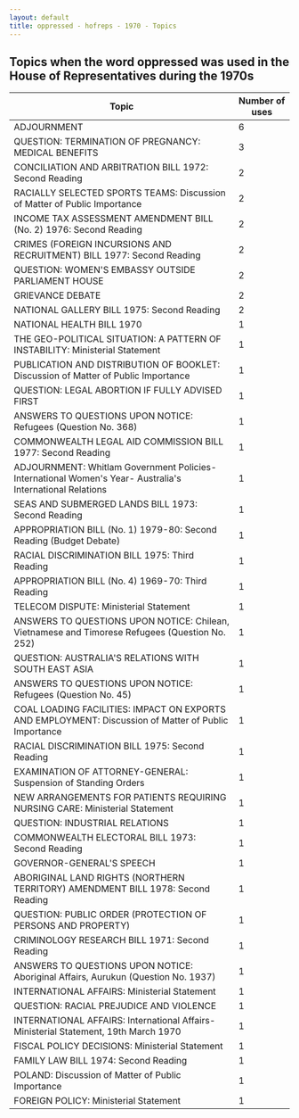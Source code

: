 ```yaml
---
layout: default
title: oppressed - hofreps - 1970 - Topics
---
```

## Topics when the word **oppressed** was used in the House of Representatives during the 1970s

| Topic | Number of uses |
|--------------|----------------|
|ADJOURNMENT|6|
|QUESTION: TERMINATION OF PREGNANCY: MEDICAL BENEFITS|3|
|CONCILIATION AND ARBITRATION BILL 1972: Second Reading|2|
|RACIALLY SELECTED SPORTS TEAMS: Discussion of Matter of Public Importance|2|
|INCOME TAX ASSESSMENT AMENDMENT BILL (No. 2) 1976: Second Reading|2|
|CRIMES (FOREIGN INCURSIONS AND RECRUITMENT) BILL 1977: Second Reading|2|
|QUESTION: WOMEN'S EMBASSY OUTSIDE PARLIAMENT HOUSE|2|
|GRIEVANCE DEBATE|2|
|NATIONAL GALLERY BILL 1975: Second Reading|2|
|NATIONAL HEALTH BILL 1970|1|
|THE GEO-POLITICAL SITUATION: A PATTERN OF INSTABILITY: Ministerial Statement|1|
|PUBLICATION AND DISTRIBUTION OF BOOKLET: Discussion of Matter of Public Importance|1|
|QUESTION: LEGAL ABORTION IF FULLY ADVISED FIRST|1|
|ANSWERS TO QUESTIONS UPON NOTICE: Refugees (Question No. 368)|1|
|COMMONWEALTH LEGAL AID COMMISSION BILL 1977: Second Reading|1|
|ADJOURNMENT: Whitlam Government Policies- International Women's Year- Australia's International Relations|1|
|SEAS AND SUBMERGED LANDS BILL 1973: Second Reading|1|
|APPROPRIATION BILL (No. 1) 1979-80: Second Reading (Budget Debate)|1|
|RACIAL DISCRIMINATION BILL 1975: Third Reading|1|
|APPROPRIATION BILL (No. 4) 1969-70: Third Reading|1|
|TELECOM DISPUTE: Ministerial Statement|1|
|ANSWERS TO QUESTIONS UPON NOTICE: Chilean, Vietnamese and Timorese Refugees (Question No. 252)|1|
|QUESTION: AUSTRALIA'S RELATIONS WITH SOUTH EAST ASIA|1|
|ANSWERS TO QUESTIONS UPON NOTICE: Refugees (Question No. 45)|1|
|COAL LOADING FACILITIES: IMPACT ON EXPORTS AND EMPLOYMENT: Discussion of Matter of Public Importance|1|
|RACIAL DISCRIMINATION BILL 1975: Second Reading|1|
|EXAMINATION OF ATTORNEY-GENERAL: Suspension of Standing Orders|1|
|NEW ARRANGEMENTS FOR PATIENTS REQUIRING NURSING CARE: Ministerial Statement|1|
|QUESTION: INDUSTRIAL RELATIONS|1|
|COMMONWEALTH ELECTORAL BILL 1973: Second Reading|1|
|GOVERNOR-GENERAL'S SPEECH|1|
|ABORIGINAL LAND RIGHTS (NORTHERN TERRITORY) AMENDMENT BILL 1978: Second Reading|1|
|QUESTION: PUBLIC ORDER (PROTECTION OF PERSONS AND PROPERTY)|1|
|CRIMINOLOGY RESEARCH BILL 1971: Second Reading|1|
|ANSWERS TO QUESTIONS UPON NOTICE: Aboriginal Affairs, Aurukun (Question No. 1937)|1|
|INTERNATIONAL AFFAIRS: Ministerial Statement|1|
|QUESTION: RACIAL PREJUDICE AND VIOLENCE|1|
|INTERNATIONAL AFFAIRS: International Affairs- Ministerial Statement, 19th March 1970|1|
|FISCAL POLICY DECISIONS: Ministerial Statement|1|
|FAMILY LAW BILL 1974: Second Reading|1|
|POLAND: Discussion of Matter of Public Importance|1|
|FOREIGN POLICY: Ministerial Statement|1|

